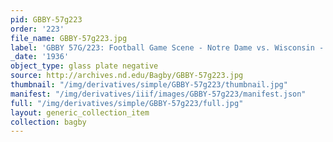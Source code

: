 ```yaml
---
pid: GBBY-57g223
order: '223'
file_name: GBBY-57g223.jpg
label: 'GBBY 57G/223: Football Game Scene - Notre Dame vs. Wisconsin - 1936'
_date: '1936'
object_type: glass plate negative
source: http://archives.nd.edu/Bagby/GBBY-57g223.jpg
thumbnail: "/img/derivatives/simple/GBBY-57g223/thumbnail.jpg"
manifest: "/img/derivatives/iiif/images/GBBY-57g223/manifest.json"
full: "/img/derivatives/simple/GBBY-57g223/full.jpg"
layout: generic_collection_item
collection: bagby
---
```

